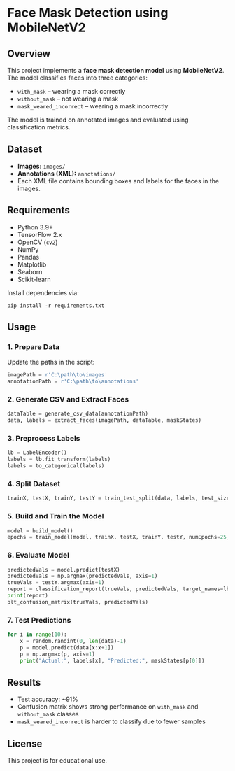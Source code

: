 # Face Mask Detection using MobileNetV2

## Overview
This project implements a **face mask detection model** using **MobileNetV2**. The model classifies faces into three categories:

- `with_mask` – wearing a mask correctly
- `without_mask` – not wearing a mask
- `mask_weared_incorrect` – wearing a mask incorrectly

The model is trained on annotated images and evaluated using classification metrics.

## Dataset
- **Images:** `images/`
- **Annotations (XML):** `annotations/`
- Each XML file contains bounding boxes and labels for the faces in the images.

## Requirements
- Python 3.9+
- TensorFlow 2.x
- OpenCV (`cv2`)
- NumPy
- Pandas
- Matplotlib
- Seaborn
- Scikit-learn

Install dependencies via:

```
pip install -r requirements.txt
```

## Usage

### 1. Prepare Data
Update the paths in the script:

```python
imagePath = r'C:\path\to\images'
annotationPath = r'C:\path\to\annotations'
```

### 2. Generate CSV and Extract Faces
```python
dataTable = generate_csv_data(annotationPath)
data, labels = extract_faces(imagePath, dataTable, maskStates)
```

### 3. Preprocess Labels
```python
lb = LabelEncoder()
labels = lb.fit_transform(labels)
labels = to_categorical(labels)
```

### 4. Split Dataset
```python
trainX, testX, trainY, testY = train_test_split(data, labels, test_size=0.3, stratify=labels, random_state=42)
```

### 5. Build and Train the Model
```python
model = build_model()
epochs = train_model(model, trainX, testX, trainY, testY, numEpochs=25, lr=1e-4, bs=1)
```

### 6. Evaluate Model
```python
predictedVals = model.predict(testX)
predictedVals = np.argmax(predictedVals, axis=1)
trueVals = testY.argmax(axis=1)
report = classification_report(trueVals, predictedVals, target_names=lb.classes_)
print(report)
plt_confusion_matrix(trueVals, predictedVals)
```

### 7. Test Predictions
```python
for i in range(10):
    x = random.randint(0, len(data)-1)
    p = model.predict(data[x:x+1])
    p = np.argmax(p, axis=1)
    print("Actual:", labels[x], "Predicted:", maskStates[p[0]])
```

## Results
- Test accuracy: ~91%
- Confusion matrix shows strong performance on `with_mask` and `without_mask` classes
- `mask_weared_incorrect` is harder to classify due to fewer samples

## License
This project is for educational use.
